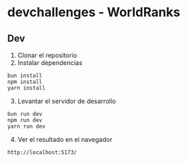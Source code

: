 # devchallenges - WorldRanks

## Dev

1. Clonar el repositorio
2. Instalar dependencias

```
bun install
npm install
yarn install
```

3. Levantar el servidor de desarrollo

```
bun run dev
npm run dev
yarn run dev
```

4. Ver el resultado en el navegador

```
http://localhost:5173/
```